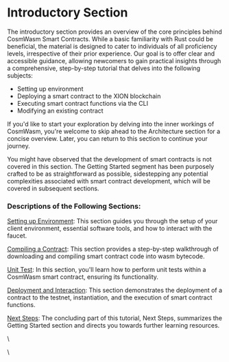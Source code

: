 # Introductory Section&#x20;

The introductory section provides an overview of the core principles behind CosmWasm Smart Contracts. While a basic familiarity with Rust could be beneficial, the material is designed to cater to individuals of all proficiency levels, irrespective of their prior experience. Our goal is to offer clear and accessible guidance, allowing newcomers to gain practical insights through a comprehensive, step-by-step tutorial that delves into the following subjects:

* Setting up environment
* Deploying a smart contract to the XION blockchain
* Executing smart contract functions via the CLI
* Modifying an existing contract

If you'd like to start your exploration by delving into the inner workings of CosmWasm, you're welcome to skip ahead to the Architecture section for a concise overview. Later, you can return to this section to continue your journey.

You might have observed that the development of smart contracts is not covered in this section. The Getting Started segment has been purposely crafted to be as straightforward as possible, sidestepping any potential complexities associated with smart contract development, which will be covered in subsequent sections.

### Descriptions of the Following Sections:

[Setting up Environment](setting-up-environment.md): This section guides you through the setup of your client environment, essential software tools, and how to interact with the faucet.

[Compiling a Contract](compiling-a-contract.md): This section provides a step-by-step walkthrough of downloading and compiling smart contract code into wasm bytecode.

[Unit Test](unit-test.md): In this section, you'll learn how to perform unit tests within a CosmWasm smart contract, ensuring its functionality.

[Deployment and Interaction](deployment-and-interaction/): This section demonstrates the deployment of a contract to the testnet, instantiation, and the execution of smart contract functions.

[Next Steps](broken-reference): The concluding part of this tutorial, Next Steps, summarizes the Getting Started section and directs you towards further learning resources.

\


\
